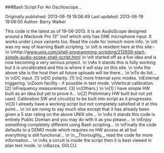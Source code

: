 ###Bash Script For An Oscilloscope...

Originally published: 2013-06-19 19:06:49
Last updated: 2013-06-19 19:06:50
Author: Barry Walker

This code is the latest as of 19-06-2013. It is an AudioScope designed around a Macbook Pro 13"\nof which only has ONE microphone input. It works under Linux variants too. Read the code for\nmuch more info.\n\nIt was my way of learning Bash scripting.\n\nIt is resident here at this site:-\n\nhttp://www.unix.com/shell-programming-scripting/212939-start-simple-audio-scope-shell-script.html\n\nIt started off as a fun idea and is now becoming a very serious project.\n\nAs it stands this is fully working but it is uncalibrated and this is where it will stay on this site.\n\nAs the above site is the host then all future uploads will be there...\n\nTo do list...\n\nDC input. [1]\nDC polarity. [1]\n2 more Internal sync modes.\nExternal triggering.\nZoom facility - if possible in text mode.\nVertical calibration. [2]\nFrequency measurement. {3]\n(Others.)\n\n[1] I have simple HW built as an idea but yet to prove it...\n[2] Preliminary HW built but not yet used. Calibration SW and circuit(s) to be built into script as it progresses.\n[3] I already have a working script but not completely satisfied at it at this point...\n\nI am noing to say much else except that it has already been given a 5 star rating on the above UNIX site...\n\nAs it stands this code is entirely Public Domian and you may do with it as you please...\n\nEnjoy something completely different using Bash scripting...\n\nFinally the code defaults to a DEMO mode which requires no HW access at all but everything is still functional...\n\n__Thoroughly__ read the code for more information...\n\nAs a circuit is inside the script then it is best viewed in plan text mode.\n\nBazza, G0LCU.